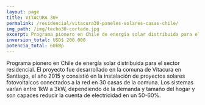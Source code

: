 ```yaml
---
layout: page
title: VITACURA 30+
permalink: /residencial/vitacura30-paneles-solares-casas-chile/
img_path: /img/techo30-cortado.jpg
excerpt: Programa pionero en Chile de energía solar distribuida para el sector residencial. El proyecto se desarrolló en la comuna de Vitacura en Santiago de Chile.
inversion_total: USD$ 200.000
potencia_total: 60kWp
---
```


Programa pionero en Chile de energía solar distribuida para el sector residencial. El proyecto fue desarrollado en la comuna de Vitacura en Santiago, el año 2015 y consistió en la instalación de proyectos solares fotovoltaicos conectados a la red en 30 casas de la comuna. Los sistemas varían entre 1kW a 3kW, dependiendo de la demanda y tamaño del hogar y son capaces reducir la cuenta de electricidad en un 50-60%.